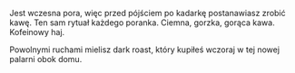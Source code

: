 Jest wczesna pora, więc przed pójściem po kadarkę postanawiasz zrobić kawę. Ten sam rytuał każdego poranka. Ciemna, gorzka, gorąca kawa. Kofeinowy haj.

Powolnymi ruchami mielisz dark roast, który kupiłeś wczoraj w tej nowej palarni obok domu.